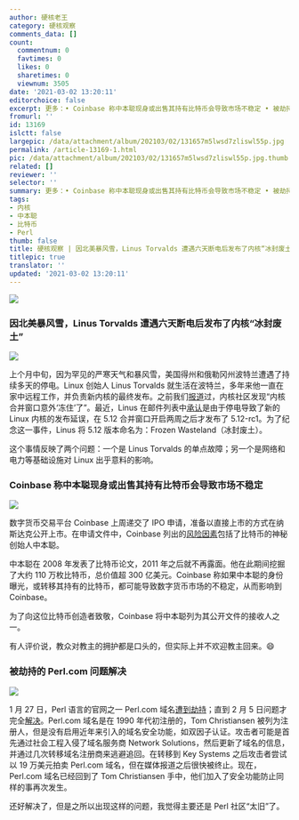 ```yaml
---
author: 硬核老王
category: 硬核观察
comments_data: []
count:
  commentnum: 0
  favtimes: 0
  likes: 0
  sharetimes: 0
  viewnum: 3505
date: '2021-03-02 13:20:11'
editorchoice: false
excerpt: 更多：• Coinbase 称中本聪现身或出售其持有比特币会导致市场不稳定 • 被劫持的 Perl.com 问题解决
fromurl: ''
id: 13169
islctt: false
largepic: /data/attachment/album/202103/02/131657m5lwsd7zliswl55p.jpg
permalink: /article-13169-1.html
pic: /data/attachment/album/202103/02/131657m5lwsd7zliswl55p.jpg.thumb.jpg
related: []
reviewer: ''
selector: ''
summary: 更多：• Coinbase 称中本聪现身或出售其持有比特币会导致市场不稳定 • 被劫持的 Perl.com 问题解决
tags:
- 内核
- 中本聪
- 比特币
- Perl
thumb: false
title: 硬核观察 | 因北美暴风雪，Linus Torvalds 遭遇六天断电后发布了内核“冰封废土”
titlepic: true
translator: ''
updated: '2021-03-02 13:20:11'
---
```


![](/data/attachment/album/202103/02/131657m5lwsd7zliswl55p.jpg)


### 因北美暴风雪，Linus Torvalds 遭遇六天断电后发布了内核“冰封废土”


![](/data/attachment/album/202103/02/131706pprdn51dbki57o17.jpg)


上个月中旬，因为罕见的严寒天气和暴风雪，美国得州和俄勒冈州波特兰遭遇了持续多天的停电。Linux 创始人 Linus Torvalds 就生活在波特兰，多年来他一直在家中远程工作，并负责新内核的最终发布。之前我们[报道](/article-13131-1.html)过，内核社区发现“内核合并窗口意外‘冻住’了”。最近，Linus 在邮件列表中[承认](https://lore.kernel.org/lkml/CAHk-=wjUzNbTuRCAv80vyD1dXEEaefdpRi23J+suSaognBoV8A@mail.gmail.com/T/#u)是由于停电导致了新的 Linux 内核的发布延误，在 5.12 合并窗口开启两周之后才发布了 5.12-rc1。为了纪念这一事件，Linus 将 5.12 版本命名为：Frozen Wasteland（冰封废土）。


这个事情反映了两个问题：一个是 Linus Torvalds 的单点故障；另一个是网络和电力等基础设施对 Linux 出乎意料的影响。


### Coinbase 称中本聪现身或出售其持有比特币会导致市场不稳定


![](/data/attachment/album/202103/02/132000k81vxvfzq1z5pv8k.jpg)


数字货币交易平台 Coinbase 上周递交了 IPO 申请，准备以直接上市的方式在纳斯达克公开上市。在申请文件中，Coinbase 列出的[风险因素](https://www.yahoo.com/news/coinbase-warns-entire-crypto-market-181031654.html)包括了比特币的神秘创始人中本聪。


中本聪在 2008 年发表了比特币论文，2011 年之后就不再露面。他在此期间挖掘了大约 110 万枚比特币，总价值超 300 亿美元。Coinbase 称如果中本聪的身份曝光，或转移其持有的比特币，都可能导致数字货币市场的不稳定，从而影响到 Coinbase。


为了向这位比特币创造者致敬，Coinbase 将中本聪列为其公开文件的接收人之一。


有人评价说，教众对教主的拥护都是口头的，但实际上并不欢迎教主回来。:smile:


### 被劫持的 Perl.com 问题解决


![](/data/attachment/album/202103/02/132008w9oces9z0ig9kpgi.jpg)


1 月 27 日，Perl 语言的官网之一 Perl.com 域名[遭到劫持](/article-13078-1.html)；直到 2 月 5 日问题才完全[解决](https://www.perl.com/article/the-hijacking-of-perl-com/)。Perl.com 域名是在 1990 年代初注册的，Tom Christiansen 被列为注册人，但是没有启用近年来引入的域名安全功能，如双因子认证。攻击者可能是首先通过社会工程入侵了域名服务商 Network Solutions，然后更新了域名的信息，并通过几次转移域名注册商来逃避追回。在转移到 Key Systems 之后攻击者尝试以 19 万美元拍卖 Perl.com 域名，但在媒体报道之后很快被终止。现在，Perl.com 域名已经回到了 Tom Christiansen 手中，他们加入了安全功能防止同样的事再次发生。


还好解决了，但是之所以出现这样的问题，我觉得主要还是 Perl 社区“太旧”了。